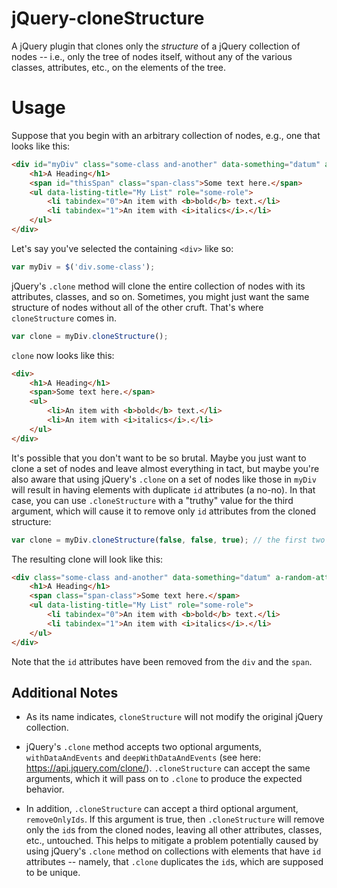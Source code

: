 # jQuery-cloneStructure
A jQuery plugin that clones only the *structure* of a jQuery collection of nodes -- i.e., only the tree of nodes itself, without any of the various classes, attributes, etc., on the elements of the tree.

Usage
=====

Suppose that you begin with an arbitrary collection of nodes, e.g., one that looks like this:

```html
<div id="myDiv" class="some-class and-another" data-something="datum" a-random-attribute="true" style="whatever">
    <h1>A Heading</h1>
    <span id="thisSpan" class="span-class">Some text here.</span>
    <ul data-listing-title="My List" role="some-role">
        <li tabindex="0">An item with <b>bold</b> text.</li>
        <li tabindex="1">An item with <i>italics</i>.</li>
    </ul>
</div>
```

Let's say you've selected the containing `<div>` like so:

```javascript
var myDiv = $('div.some-class');
```

jQuery's `.clone` method will clone the entire collection of nodes with its attributes, classes, and
so on. Sometimes, you might just want the same structure of nodes without all of the other cruft. That's
where `cloneStructure` comes in.

```javascript
var clone = myDiv.cloneStructure();
```

`clone` now looks like this:

```html
<div>
    <h1>A Heading</h1>
    <span>Some text here.</span>
    <ul>
        <li>An item with <b>bold</b> text.</li>
        <li>An item with <i>italics</i>.</li>
    </ul>
</div>
```

It's possible that you don't want to be so brutal. Maybe you just want to clone a set of nodes and
leave almost everything in tact, but maybe you're also aware that using jQuery's `.clone` on a set of
nodes like those in `myDiv` will result in having elements with duplicate `id` attributes (a no-no).
In that case, you can use `.cloneStructure` with a "truthy" value for the third argument, which will
cause it to remove only `id` attributes from the cloned structure:

```javascript
var clone = myDiv.cloneStructure(false, false, true); // the first two arguments need not be false here; see the notes below for documentation
```

The resulting clone will look like this:

```html
<div class="some-class and-another" data-something="datum" a-random-attribute="true" style="whatever">
    <h1>A Heading</h1>
    <span class="span-class">Some text here.</span>
    <ul data-listing-title="My List" role="some-role">
        <li tabindex="0">An item with <b>bold</b> text.</li>
        <li tabindex="1">An item with <i>italics</i>.</li>
    </ul>
</div>
```

Note that the `id` attributes have been removed from the `div` and the `span`.

Additional Notes
----------------

- As its name indicates, `cloneStructure` will not modify the original jQuery collection.

- jQuery's `.clone` method accepts two optional arguments, `withDataAndEvents` and
`deepWithDataAndEvents` (see here: https://api.jquery.com/clone/). `.cloneStructure` can accept
the same arguments, which it will pass on to `.clone` to produce the expected behavior.

- In addition, `.cloneStructure` can accept a third optional argument, `removeOnlyIds`. If this
argument is true, then `.cloneStructure` will remove only the `id`s from the cloned nodes, leaving
all other attributes, classes, etc., untouched. This helps to mitigate a problem potentially caused
by using jQuery's `.clone` method on collections with elements that have `id` attributes -- namely,
that `.clone` duplicates the `id`s, which are supposed to be unique.

